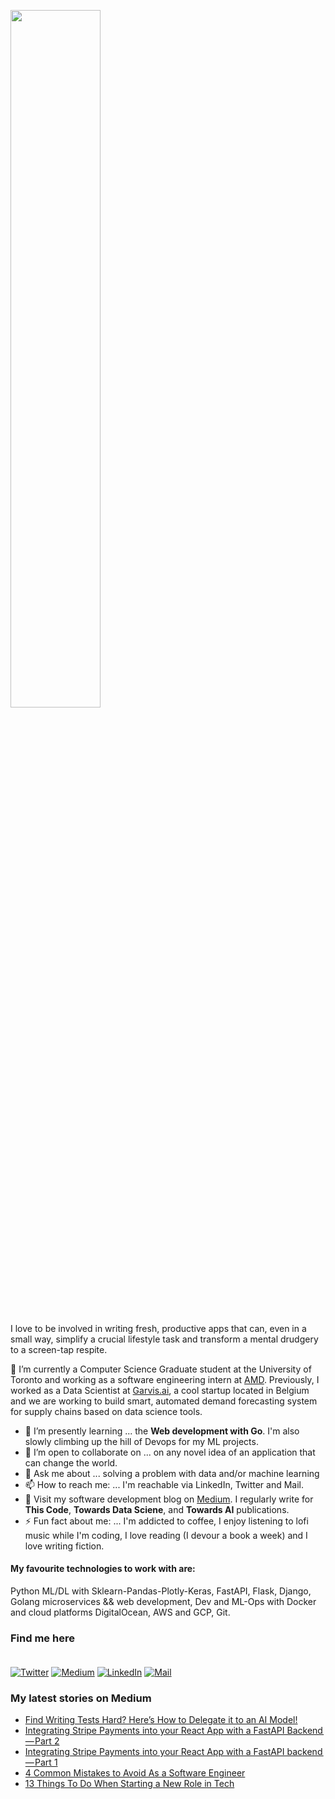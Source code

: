 <p  align="left" > <img width=53.5%  src="https://user-images.githubusercontent.com/34805906/94922526-0481e200-04d8-11eb-9300-e42c9bfea9f8.png"></p> 

I love to be involved in writing fresh, productive apps that can, even in a small way, simplify a crucial lifestyle task and transform a mental drudgery to a screen-tap respite.  

🔭 I’m currently a Computer Science Graduate student at the University of Toronto and working as a software engineering intern at [AMD](https://amd.com). Previously, I worked as a Data Scientist at [Garvis.ai](https://www.garvis.ai/), a cool startup located in Belgium and we are working to build smart, automated demand forecasting system for supply chains based on data science tools.

- 🌱 I’m presently learning ... the **Web development with Go**. I'm also slowly climbing up the hill of Devops for my ML projects. 
- 👯 I’m open to collaborate on ... on any novel idea of an application that can change the world.
- 💬 Ask me about ... solving a problem with data and/or machine learning
- 📫 How to reach me: ... I'm reachable via LinkedIn, Twitter and Mail.
- :book: Visit my software development blog on [Medium](https://medium.com/@ipom). I regularly write for **This Code**, **Towards Data Sciene**, and **Towards AI** publications. 
- ⚡ Fun fact about me: ... I'm addicted to coffee, I enjoy listening to lofi music while I'm coding, I love reading (I devour a book a week) and I love writing fiction. 

#### My favourite technologies to work with are:
Python ML/DL with Sklearn-Pandas-Plotly-Keras, FastAPI, Flask, Django, Golang microservices && web development, Dev and ML-Ops with Docker and cloud platforms DigitalOcean, AWS and GCP, Git. 


### Find me here <br><br>
<a href="https://twitter.com/intent/follow?screen_name=csandyash&tw_p=followbutton" target="_blank"><img alt="Twitter" src="https://img.shields.io/badge/twitter-%231DA1F2.svg?&style=for-the-badge&logo=twitter&logoColor=white" /></a>
<a href="https://medium.com/@ipom" target="_blank"><img alt="Medium" src="https://img.shields.io/badge/medium-%2312100E.svg?&style=for-the-badge&logo=medium&logoColor=white" /></a>
<a href="https://www.linkedin.com/in/yashprakash13" target="_blank"><img alt="LinkedIn" src="https://img.shields.io/badge/linkedin-%230077B5.svg?&style=for-the-badge&logo=linkedin&logoColor=white" /></a>
<a href="mailto:yash@yashprakash.com" target="_blank"><img alt="Mail" src="https://img.shields.io/badge/Gmail-D14836?style=for-the-badge&logo=gmail&logoColor=white"/></a>


 ### My latest stories on Medium
 - [Find Writing Tests Hard? Here’s How to Delegate it to an AI Model!](https://levelup.gitconnected.com/find-writing-tests-hard-heres-how-to-delegate-it-to-an-ai-model-8433683feb28?source=rss-9ba949960063------2)
 - [Integrating Stripe Payments into your React App with a FastAPI Backend — Part 2](https://levelup.gitconnected.com/integrating-stripe-payments-into-your-react-app-with-a-fastapi-backend-part-2-11f90985a218?source=rss-9ba949960063------2)
 - [Integrating Stripe Payments into your React App with a FastAPI backend — Part 1](https://levelup.gitconnected.com/integrating-stripe-payments-into-your-react-app-with-a-fastapi-backend-part-1-95aa0b9e309a?source=rss-9ba949960063------2)
 - [4 Common Mistakes to Avoid As a Software Engineer](https://levelup.gitconnected.com/4-common-mistakes-to-avoid-as-a-software-engineer-1f6792b2e1a?source=rss-9ba949960063------2)
 - [13 Things To Do When Starting a New Role in Tech](https://levelup.gitconnected.com/13-things-to-do-when-starting-a-new-role-in-tech-d46d4ad99e11?source=rss-9ba949960063------2)